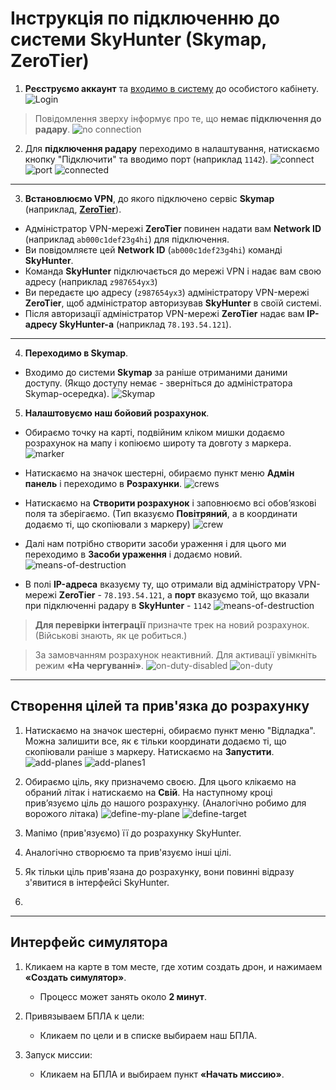 # Інструкція по підключенню до системи SkyHunter (Skymap, ZeroTier)

1. **Реєструємо аккаунт** та [входимо в систему](https://app.skyhuntertech.com/login) до особистого кабінету.  
![Login](/assets/dashboard-login.png "Title")
  >Повідомлення зверху інформує про те, що **немає підключення до радару**.
![no connection](/assets/notification.png "notification")

2. Для  **підключення радару** переходимо в налаштування, натискаємо кнопку "Підключити" та вводимо порт (наприклад `1142`).
![connect](/assets/connect.png "connect")
![port](/assets/port.png "port")
![connected](/assets/connected.png "connected")

-----

3. **Встановлюємо VPN**, до якого підключено сервіс **Skymap** (наприклад, [**ZeroTier**](https://www.zerotier.com/)). 
- Адміністратор VPN-мережі **ZeroTier** повинен надати вам **Network ID** (наприклад `ab000c1def23g4hi`) для підключення. 
- Ви повідомляєте цей **Network ID** (`ab000c1def23g4hi`) команді **SkyHunter**. 
- Команда **SkyHunter** підключається до мережі VPN і надає вам свою адресу (наприклад `z987654yx3`)
- Ви передаєте  цю адресу (`z987654yx3`) адміністратору VPN-мережі **ZeroTier**, щоб адміністратор авторизував **SkyHunter** в своїй системі. 
- Після авторизації адміністратор VPN-мережі **ZeroTier** надає вам **IP-адресу SkyHunter-а** (наприклад `78.193.54.121`).

-----

4. **Переходимо в Skymap**.
- Входимо до системи **Skymap** за раніше отриманими даними доступу. (Якщо доступу немає - зверніться до адміністратора Skymap-осередка).
![Skymap](/assets/skymap.png "Skymap")

5. **Налаштовуємо наш бойовий розрахунок**.
- Обираємо точку на картi, подвійним кліком мишки додаємо розрахунок на мапу і копіюємо широту та довготу з маркера.
![marker](/assets/marker.png "marker")

- Натискаємо на значок шестерні, обираємо пункт меню **Адмін панель** і переходимо в **Розрахунки**.
![crews](/assets/crews.png "crews")
  
- Натискаємо на **Створити розрахунок** і заповнюємо всі обовʼязкові поля та зберігаємо. (Тип вказуємо **Повітряний**, а в координати додаємо ті, що скопіювали з маркеру)
![crew](/assets/crew.png "crew")

- Далі нам потрібно створити засоби ураження і для цього ми переходимо в **Засоби ураження** і додаємо новий.
![means-of-destruction](/assets/means-of-destruction-01.png "means-of-destruction")

- В полі **IP-адреса** вказуєму ту, що отримали від адміністратору VPN-мережі **ZeroTier** - `78.193.54.121`, а **порт** вказуємо той, що вказали при підключенні радару в **SkyHunter** - `1142`
![means-of-destruction](/assets/means-of-destruction-02.png "means-of-destruction")

> **Для перевірки інтеграції** призначте трек на новий розрахунок. (Військові знають, як це робиться.)

> За замовчанням розрахунок неактивний. Для активації увімкніть режим **«На чергуванні»**.
![on-duty-disabled](/assets/on-duty-disabled.png "on-duty-disabled")
![on-duty](/assets/on-duty.png "on-duty")
---

## Створення цілей та прив'язка до розрахунку

1. Натискаємо на значок шестерні, обираємо пункт меню "Відладка". Можна залишити все, як є тільки координати додаємо ті, що скопіювали раніше з маркеру. Натискаємо на **Запустити**.
![add-planes](/assets/add-planes.png "add-planes")
![add-planes1](/assets/add-planes1.png "add-planes-1")
3. Обираємо ціль, яку призначемо своєю. Для цього клікаємо на обраний літак і натискаємо на **Свій**. На наступному кроці привʼязуємо ціль до нашого розрахунку. (Аналогічно робимо для ворожого літака)
![define-my-plane](/assets/define-my-plane.png "define-my-plane")
![define-target](/assets/define-target.png "define-target")


5. Мапімо (прив'язуємо) її до розрахунку SkyHunter.
6. Аналогічно створюємо та прив'язуємо інші цілі.
7. Як тільки ціль прив'язана до розрахунку, вони повинні відразу з'явитися в інтерфейсі SkyHunter.
8. 
---

## Интерфейс симулятора

1. Кликаем на карте в том месте, где хотим создать дрон, и нажимаем **«Создать симулятор»**.  
   - Процесс может занять около **2 минут**.

2. Привязываем БПЛА к цели:  
   - Кликаем по цели и в списке выбираем наш БПЛА.

3. Запуск миссии:  
   - Кликаем на БПЛА и выбираем пункт **«Начать миссию»**.
